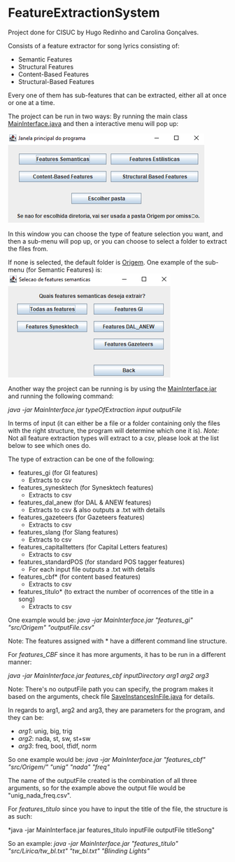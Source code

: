 # FeatureExtractionSystem

Project done for CISUC by Hugo Redinho and Carolina Gonçalves.

Consists of a feature extractor for song lyrics consisting of:
- Semantic Features
- Structural Features
- Content-Based Features
- Structural-Based Features

Every one of them has sub-features that can be extracted, either all at once or one at a time.

The project can be run in two ways:
By running the main class [MainInterface.java](src/Interface/MainInterface.java) and then a interactive menu will pop up:

![alt text](main_window.png)

In this window you can choose the type of feature selection you want, and then a sub-menu will pop up, or you can choose to select a folder to extract the files from.

If none is selected, the default folder is [Origem](src/Origem).
One example of the sub-menu (for Semantic Features) is:
![alt text](semantic_features.png)

Another way the project can be running is by using the [MainInterface.jar](MainInterface.jar) and running the following command:

*java -jar MainInterface.jar typeOfExtraction input outputFile* 

In terms of input (it can either be a file or a folder containing only the files with the right structure, the program will determine which one it is).
*Note:* Not all feature extraction types will extract to a csv, please look at the list below to see which ones do. 


The type of extraction can be one of the following:
- features_gi (for GI features)
    - Extracts to csv
- features_synesktech (for Synesktech features)
    - Extracts to csv
- features_dal_anew (for DAL & ANEW features)
    - Extracts to csv & also outputs a .txt with details
- features_gazeteers (for Gazeteers features)
    - Extracts to csv
- features_slang (for Slang features)
    - Extracts to csv
- features_capitalltetters (for Capital Letters features)
    - Extracts to csv
- features_standardPOS (for standard POS tagger features)
    - For each input file outputs a .txt with details
- features_cbf* (for content based features)
    - Extracts to csv
- features_titulo* (to extract the number of ocorrences of the title in a song)
    - Extracts to csv

One example would be: *java -jar MainInterface.jar "features_gi" "src/Origem" "outputFile.csv"*

Note: The features assigned with * have a different command line structure.

For *features_CBF* since it has more arguments, it has to be run in a different manner:

*java -jar MainInterface.jar features_cbf inputDirectory arg1 arg2 arg3*

Note: There's no outputFile path you can specify, the program makes it based on the arguments, check file [SaveInstancesInFile.java](src/AuxiliarFiles/SaveInstancesInFile.java) for details.

In regards to arg1, arg2 and arg3, they are parameters for the program, and they can be:
- *arg1*: unig, big, trig
- *arg2*: nada, st, sw, st+sw
- *arg3*: freq, bool, tfidf, norm

So one example would be: *java -jar MainInterface.jar "features_cbf" "src/Origem/" "unig" "nada" "freq"*

The name of the outputFile created is the combination of all three arguments, so for the example above the output file would be "unig_nada_freq.csv".

For *features_titulo* since you have to input the title of the file, the structure is as such:

*java -jar MainInterface.jar features_titulo inputFile outputFile titleSong"

So an example: *java -jar MainInterface.jar "features_titulo" "src/Lirica/tw_bl.txt" "tw_bl.txt" "Blinding Lights"*
